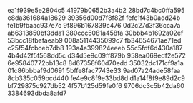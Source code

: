 ea1f939e5e2804c5
41979b0652b3a4b2
28bd7c4bc0ffa595
e8da361684a18629
39356d00d7f8f82f
fefc1f43b0add24b
fe1b9fbaac937e7c
9f896b167839c476
0d2c27d3f36cca7a
ab6313850bf3dda1
380ccc5081a458fa
30bbb4b1692a02ef
53bcc18fbafaeab9
008a5114435099c7
fb34654671ae71ed
c25f54fcbceb7db8
193a4a399824eeeb
55c5fdf6d430a187
4b4d42f5f568dd5c
d34d5e9c09ff879b
958ea069edf2e572
6e95840772bb13c8
8d67358f60d70edd
35032dc171cf9a1a
01c86bbbaf9d0691
5bffe8fac7743e33
9ad07a24ade58faa
8cb335c059bcd440
fe4e9c8f9e33bd8d
d1a14f8f9e89d2c9
bf729875c927db52
4f57b125d59fe0f6
9706dc3c5b42da60
3384693dbda8afd7
